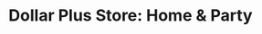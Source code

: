 ---
title: "Dollar Plus Store: Home & Party"
url: /vancouver/dollar-plus-store-home-und-party/
shop: Kramladen
---
